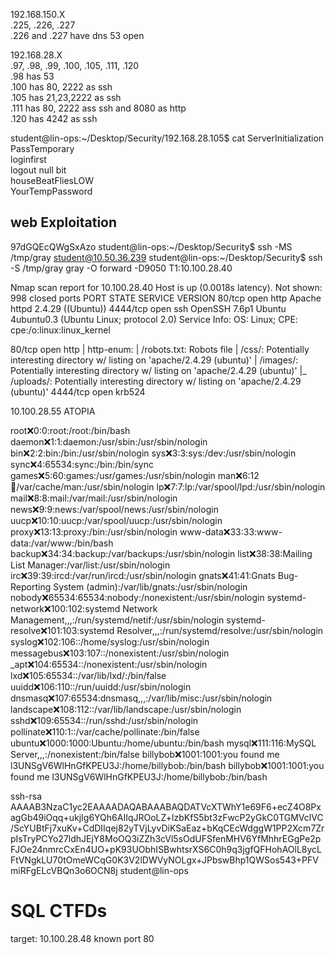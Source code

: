 
192.168.150.X  
.225, .226, .227  
.226 and .227 have dns 53 open  

192.168.28.X  
.97, .98, .99, .100, .105, .111, .120  
.98 has 53  
.100 has 80, 2222 as ssh  
.105 has 21,23,2222 as ssh  
.111 has 80, 2222 ass ssh and 8080 as http  
.120 has 4242 as ssh  

student@lin-ops:~/Desktop/Security/192.168.28.105$ cat ServerInitialization   
PassTemporary  
loginfirst  
logout null bit  
houseBeatFliesLOW  
YourTempPassword  


## web Exploitation

97dGQEcQWgSxAzo
student@lin-ops:~/Desktop/Security$ ssh -MS /tmp/gray student@10.50.36.239
student@lin-ops:~/Desktop/Security$ ssh -S /tmp/gray gray -O forward -D9050
T1:10.100.28.40

Nmap scan report for 10.100.28.40
Host is up (0.0018s latency).
Not shown: 998 closed ports
PORT     STATE SERVICE VERSION
80/tcp   open  http    Apache httpd 2.4.29 ((Ubuntu))
4444/tcp open  ssh     OpenSSH 7.6p1 Ubuntu 4ubuntu0.3 (Ubuntu Linux; protocol 2.0)
Service Info: OS: Linux; CPE: cpe:/o:linux:linux_kernel

80/tcp   open  http
| http-enum: 
|   /robots.txt: Robots file
|   /css/: Potentially interesting directory w/ listing on 'apache/2.4.29 (ubuntu)'
|   /images/: Potentially interesting directory w/ listing on 'apache/2.4.29 (ubuntu)'
|_  /uploads/: Potentially interesting directory w/ listing on 'apache/2.4.29 (ubuntu)'
4444/tcp open  krb524


10.100.28.55 ATOPIA



root:x:0:0:root:/root:/bin/bash daemon:x:1:1:daemon:/usr/sbin:/usr/sbin/nologin bin:x:2:2:bin:/bin:/usr/sbin/nologin sys:x:3:3:sys:/dev:/usr/sbin/nologin sync:x:4:65534:sync:/bin:/bin/sync games:x:5:60:games:/usr/games:/usr/sbin/nologin man:x:6:12:man:/var/cache/man:/usr/sbin/nologin lp:x:7:7:lp:/var/spool/lpd:/usr/sbin/nologin mail:x:8:8:mail:/var/mail:/usr/sbin/nologin news:x:9:9:news:/var/spool/news:/usr/sbin/nologin uucp:x:10:10:uucp:/var/spool/uucp:/usr/sbin/nologin proxy:x:13:13:proxy:/bin:/usr/sbin/nologin www-data:x:33:33:www-data:/var/www:/bin/bash backup:x:34:34:backup:/var/backups:/usr/sbin/nologin list:x:38:38:Mailing List Manager:/var/list:/usr/sbin/nologin irc:x:39:39:ircd:/var/run/ircd:/usr/sbin/nologin gnats:x:41:41:Gnats Bug-Reporting System (admin):/var/lib/gnats:/usr/sbin/nologin nobody:x:65534:65534:nobody:/nonexistent:/usr/sbin/nologin systemd-network:x:100:102:systemd Network Management,,,:/run/systemd/netif:/usr/sbin/nologin systemd-resolve:x:101:103:systemd Resolver,,,:/run/systemd/resolve:/usr/sbin/nologin syslog:x:102:106::/home/syslog:/usr/sbin/nologin messagebus:x:103:107::/nonexistent:/usr/sbin/nologin _apt:x:104:65534::/nonexistent:/usr/sbin/nologin lxd:x:105:65534::/var/lib/lxd/:/bin/false uuidd:x:106:110::/run/uuidd:/usr/sbin/nologin dnsmasq:x:107:65534:dnsmasq,,,:/var/lib/misc:/usr/sbin/nologin landscape:x:108:112::/var/lib/landscape:/usr/sbin/nologin sshd:x:109:65534::/run/sshd:/usr/sbin/nologin pollinate:x:110:1::/var/cache/pollinate:/bin/false ubuntu:x:1000:1000:Ubuntu:/home/ubuntu:/bin/bash mysql:x:111:116:MySQL Server,,,:/nonexistent:/bin/false billybob:x:1001:1001:you found me l3UNSgV6WlHnGfKPEU3J:/home/billybob:/bin/bash billybob:x:1001:1001:you found me l3UNSgV6WlHnGfKPEU3J:/home/billybob:/bin/bash



ssh-rsa AAAAB3NzaC1yc2EAAAADAQABAAABAQDATVcXTWhY1e69F6+ecZ4O8PxagGb49iOqq+ukjIg6YQh6AIIqJROoLZ+lzbKfS5bt3zFwcP2yGkC0TGMVclVC/ScYUBtFj7xuKv+CdDIIqej82yTVjLyvDiKSaEaz+bKqCEcWdggW1PP2Xcm7ZrpIsTryPCYo27ldhJEjY8MoOQ3iZZh3cVl5sOdUFSfenMHV6YfMhhrEGgPe2pFJOe24nmrcCxEn4UO+pK93UObhISBwhtsrXS6C0h9q3jgfQFHohAOlL8ycLFtVNgkLU70tOmeWCqG0K3V2lDWVyNOLgx+JPbswBhp1QWSos543+PFVmiRFgELcVBQn3o6OCN8j student@lin-ops






# SQL CTFDs

target: 10.100.28.48 known port 80





























